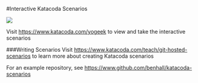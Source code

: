 #Interactive Katacoda Scenarios

[![](http://shields.katacoda.com/katacoda/yogeek/count.svg)](https://www.katacoda.com/yogeek "Get your profile on Katacoda.com")

Visit https://www.katacoda.com/yogeek to view and take the interactive scenarios

###Writing Scenarios
Visit https://www.katacoda.com/teach/git-hosted-scenarios to learn more about creating Katacoda scenarios

For an example repository, see https://www.github.com/benhall/katacoda-scenarios
